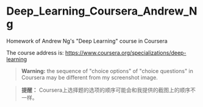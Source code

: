 # Deep_Learning_Coursera_Andrew_Ng
Homework of  Andrew Ng's "Deep Learning" course in Coursera

The course address is: https://www.coursera.org/specializations/deep-learning

> **Warning:** the sequence of "choice options" of "choice questions" in Coursera may be different from my screenshot image.

> **提醒：** Coursera上选择题的选项的顺序可能会和我提供的截图上的顺序不一样。

